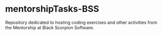 # mentorshipTasks-BSS
Repository dedicated to hosting coding exercises and other activities from the Mentorship at Black Scorpion Software.
